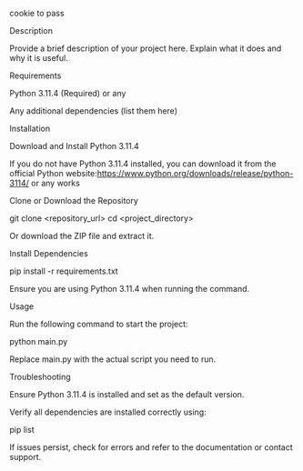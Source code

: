 cookie to pass

Description

Provide a brief description of your project here. Explain what it does and why it is useful.

Requirements

Python 3.11.4 (Required) or any

Any additional dependencies (list them here)

Installation

Download and Install Python 3.11.4

If you do not have Python 3.11.4 installed, you can download it from the official Python website:https://www.python.org/downloads/release/python-3114/ or any works

Clone or Download the Repository

git clone <repository_url>
cd <project_directory>

Or download the ZIP file and extract it.

Install Dependencies

pip install -r requirements.txt

Ensure you are using Python 3.11.4 when running the command.

Usage

Run the following command to start the project:

python main.py

Replace main.py with the actual script you need to run.

Troubleshooting

Ensure Python 3.11.4 is installed and set as the default version.

Verify all dependencies are installed correctly using:

pip list

If issues persist, check for errors and refer to the documentation or contact support.

